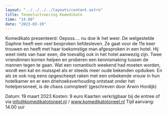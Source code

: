 ```yaml
---
layout: "../../../../layouts/content.astro"
title: Toneeluitvoering Komedikato
time: "14.00"
date: "2023-03-19"
---
```


Komedikato presenteerd: Oepsss.... nu doe ik het weer.
De welgestelde Daphne heeft een veel besproken liefdesleven.
Ze gaat voor de 11e keer trouwen en heeft met haar toekomstige man afgesproken in een hotel.
Hij weet niets van haar exen, die toevallig ook in het hotel aanwezig zijn.
Twee vriendinnen komen helpen en proberen een kennismaking tussen de mannen tegen te gaan.
Wat een romantisch weekend had moeten worden, wordt een kat en muisspel als er steeds meer oude bekenden opduiken.
En als ze ook nog eens opgescheept raken met een onbekende vrouw in hun hotelkamer en
er een driehoeksverhouding ontstaat onder het hotelpersoneel, is de chaos comnpleet!
(geschreven door Arwin Hordijk)

Datum: 19 maart 2023
Kosten: 9 euro
Kaarten verkrijgbaar bij de entree of via info@komedikatotoneel.nl / www.komedikatotoneel.nl
Tijd aanvang: 14.00 uur
